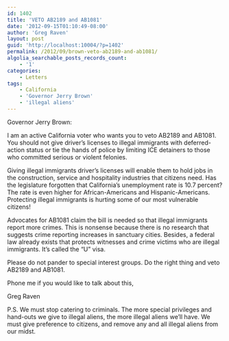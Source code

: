 ```yaml
---
id: 1402
title: 'VETO AB2189 and AB1081'
date: '2012-09-15T01:10:49-08:00'
author: 'Greg Raven'
layout: post
guid: 'http://localhost:10004/?p=1402'
permalink: /2012/09/brown-veto-ab2189-and-ab1081/
algolia_searchable_posts_records_count:
    - '1'
categories:
    - Letters
tags:
    - California
    - 'Governor Jerry Brown'
    - 'illegal aliens'
---
```


Governor Jerry Brown:

I am an active California voter who wants you to veto AB2189 and AB1081. You should not give driver’s licenses to illegal immigrants with deferred-action status or tie the hands of police by limiting ICE detainers to those who committed serious or violent felonies.  
  
Giving illegal immigrants driver’s licenses will enable them to hold jobs in the construction, service and hospitality industries that citizens need. Has the legislature forgotten that California’s unemployment rate is 10.7 percent? The rate is even higher for African-Americans and Hispanic-Americans. Protecting illegal immigrants is hurting some of our most vulnerable citizens!

Advocates for AB1081 claim the bill is needed so that illegal immigrants report more crimes. This is nonsense because there is no research that suggests crime reporting increases in sanctuary cities. Besides, a federal law already exists that protects witnesses and crime victims who are illegal immigrants. It’s called the “U” visa.

Please do not pander to special interest groups. Do the right thing and veto AB2189 and AB1081.

Phone me if you would like to talk about this,

Greg Raven

P.S. We must stop catering to criminals. The more special privileges and hand-outs we give to illegal aliens, the more illegal aliens we’ll have. We must give preference to citizens, and remove any and all illegal aliens from our midst.